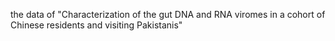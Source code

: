 the data of "Characterization of the gut DNA and RNA viromes in a cohort of Chinese residents and visiting Pakistanis"
